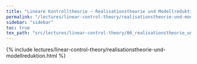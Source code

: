 ```yaml
---
title: "Lineare Kontrolltheorie – Realisationstheorie und Modellreduktion"
permalink: "/lectures/linear-control-theory/realisationstheorie-und-modellreduktion.html"
sidebar: "sidebar"
toc: true
tex_path: "src/lectures/linear-control-theory/06_realisationstheorie_und_modellreduktion.tex"
---
```


{% include lectures/linear-control-theory/realisationstheorie-und-modellreduktion.html %}